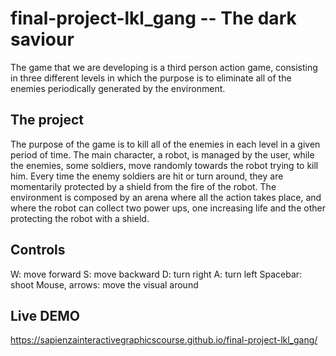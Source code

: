 # final-project-lkl_gang -- The dark saviour
The game that we are developing is a third person action game, consisting in three different levels in which the purpose is to eliminate all of the enemies periodically generated by the environment. 

## The project
The purpose of the game is to kill all of the enemies in each level in a given period of time. The main character, a robot, is managed by the user, while the enemies, some soldiers, move randomly towards the robot trying to kill him. Every time the enemy soldiers are hit or turn around, they are momentarily protected by a shield from the fire of the robot. The environment is composed by an arena where all the action takes place, and where the robot can collect two power ups, one increasing life and the other protecting the robot with a shield.

## Controls
W: move forward
S: move backward
D: turn right
A: turn left
Spacebar: shoot
Mouse, arrows: move the visual around

## Live DEMO
https://sapienzainteractivegraphicscourse.github.io/final-project-lkl_gang/
